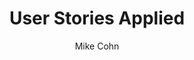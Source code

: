---
title: User Stories Applied
layout: default
author: Mike Cohn 
rating: A-Tier
year:  2004
short: Almost a B-Tier. But what's written here became the norm now. So keeping it here. A good read if you intend go to down the Product Owner path.
---